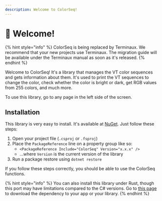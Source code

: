 ```yaml
---
description: Welcome to ColorSeq!
---
```


# 👋 Welcome!

{% hint style="info" %}
ColorSeq is being replaced by Terminaux. We recommend that your new projects use Terminaux. The migration guide will be available under the Terminaux manual as soon as it's released.
{% endhint %}

Welcome to ColorSeq! It's a library that manages the VT color sequences and gets information about them. It's used to print the VT sequences to change the color, check whether the color is bright or dark, get RGB values from 255 colors, and much more.

To use this library, go to any page in the left side of the screen.

## Installation

This library is very easy to install. It's available at [NuGet](https://www.nuget.org/packages/ColorSeq/). Just follow these steps:

1. Open your project file (`.csproj` or `.fsproj`)
2. Place the `PackageReference` line on a property group like so:
   * `<PackageReference Include="ColorSeq" Version="x.x.x" />`
   * ...where `Version` is the current version of the library
3. Run a package restore using `dotnet restore`

If you follow these steps correctly, you should be able to use the ColorSeq functions.

{% hint style="info" %}
You can also install this library under Rust, though this port may have limitations compared to the C# versions. Go to [this page](https://crates.io/crates/colorseq) to download the dependency to your app or your library.
{% endhint %}
